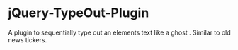 jQuery-TypeOut-Plugin
=====================

A plugin to sequentially type out an elements text like a ghost . Similar to old news tickers.